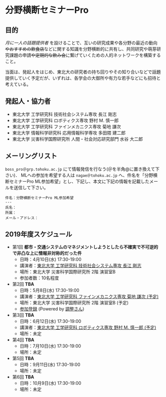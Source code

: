 # 分野横断セミナーPro
## 目的
*月に一人の話題提供者* を設けることで、互いの研究成果や各分野の最近の動向~~やおすすめの飲食店~~などに関する知識を分野横断的に共有し、共同研究や萌芽研究課題の申請~~や定期的な飲み会~~に繋げていくための人的ネットワークを構築すること。

当面は、発起人をはじめ、東北大の研究者の持ち回りやその知り合いなどで話題提供していく予定だが、いずれは、各学会の大御所や有力な若手などにも招待と考えている。

## 発起人・協力者
- 東北大学 工学研究科 技術社会システム専攻 長江 剛志
- 東北大学 工学研究科 ロボティクス専攻 野村 M. 慎一郎
- 東北大学 工学研究科 ファインメカニクス専攻 菊地 謙次
- 東北大学 情報科学研究科 応用情報科学専攻 多田隈 建二郎
- 東北大学 災害科学国際研究所 人間・社会対応研究部門 水谷 大二郎

## メーリングリスト
```boss_pro＠grp.tohoku.ac.jp``` にて情報発信を行なう(＠を半角@に置き換えて下さい)．
MLへの参加を希望する人は ```nagae＠tohoku.ac.jp``` へ、件名を「分野横断セミナーPro ML参加希望」とし、下記し、本文に下記の情報を記載したメールを送信して下さい。

```
件名：分野横断セミナーPro ML参加希望
---
氏名：
所属：
メール・アドレス：
```

## 2019年度スケジュール
- 第1回 **都市・交通システムのマネジメントしようとしたら不確実で不可逆的で非凸な上に情報非対称的だった件**
  - 日時：4月10日(水) 17:30-19:00 
  - 講演者：[東北大学 工学研究科 技術社会システム専攻 長江 剛志](https://researchmap.jp/7000003472/)
  - 場所：東北大学 災害科学国際研究所 2階 演習室B
  - 参加者数：10名程度
- 第2回 **TBA**
  - 日時：5月8日(水) 17:30-19:00
  - 講演者：[東北大学 工学研究科 ファインメカニクス専攻 菊地 謙次 (予定)](https://researchmap.jp/7000010036/)
  - 場所：東北大学 災害科学国際研究所 2階 演習室B (予定)
  - [参加登録](https://chouseisan.com/s?h=5bc70008e36a4c0e961d9935fee20f71) (Powered by [調整さん](https://chouseisan.com))
- 第3回 **TBA**
  - 日時：6月12日(水) 17:30-19:00
  - 講演者：[東北大学 工学研究科 ロボティクス専攻 野村 M. 慎一郎 (予定)](https://researchmap.jp/read0156340/)
  - 場所：未定
- 第4回 **TBA**
  - 日時：7月10日(水) 17:30-19:00
  - 場所：未定
- 第5回 **TBA**
  - 日時：9月11日(水) 17:30-19:00
  - 場所：未定
- 第6回 **TBA**
  - 日時：10月9日(水) 17:30-19:00
  - 場所：未定

  
  
